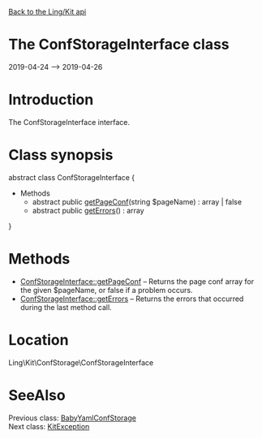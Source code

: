 [Back to the Ling/Kit api](https://github.com/lingtalfi/Kit/blob/master/doc/api/Ling/Kit.md)



The ConfStorageInterface class
================
2019-04-24 --> 2019-04-26






Introduction
============

The ConfStorageInterface interface.



Class synopsis
==============


abstract class <span class="pl-k">ConfStorageInterface</span>  {

- Methods
    - abstract public [getPageConf](https://github.com/lingtalfi/Kit/blob/master/doc/api/Ling/Kit/ConfStorage/ConfStorageInterface/getPageConf.md)(string $pageName) : array | false
    - abstract public [getErrors](https://github.com/lingtalfi/Kit/blob/master/doc/api/Ling/Kit/ConfStorage/ConfStorageInterface/getErrors.md)() : array

}






Methods
==============

- [ConfStorageInterface::getPageConf](https://github.com/lingtalfi/Kit/blob/master/doc/api/Ling/Kit/ConfStorage/ConfStorageInterface/getPageConf.md) &ndash; Returns the page conf array for the given $pageName, or false if a problem occurs.
- [ConfStorageInterface::getErrors](https://github.com/lingtalfi/Kit/blob/master/doc/api/Ling/Kit/ConfStorage/ConfStorageInterface/getErrors.md) &ndash; Returns the errors that occurred during the last method call.





Location
=============
Ling\Kit\ConfStorage\ConfStorageInterface


SeeAlso
==============
Previous class: [BabyYamlConfStorage](https://github.com/lingtalfi/Kit/blob/master/doc/api/Ling/Kit/ConfStorage/BabyYamlConfStorage.md)<br>Next class: [KitException](https://github.com/lingtalfi/Kit/blob/master/doc/api/Ling/Kit/Exception/KitException.md)<br>
